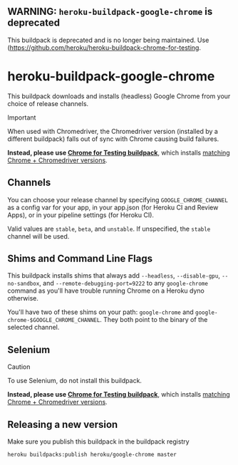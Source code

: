 ## WARNING: `heroku-buildpack-google-chrome` is deprecated

This buildpack is deprecated and is no longer being maintained. Use (https://github.com/heroku/heroku-buildpack-chrome-for-testing.

# heroku-buildpack-google-chrome

This buildpack downloads and installs (headless) Google Chrome from your choice
of release channels.

> [!IMPORTANT]
> When used with Chromedriver, the Chromedriver version (installed by a different buildpack) falls out of sync with Chrome causing build failures.
> 
> **Instead, please use [Chrome for Testing buildpack](https://github.com/heroku/heroku-buildpack-chrome-for-testing)**, which installs  [matching Chrome + Chromedriver versions](https://googlechromelabs.github.io/chrome-for-testing/).

## Channels

You can choose your release channel by specifying `GOOGLE_CHROME_CHANNEL` as
a config var for your app, in your app.json (for Heroku CI and Review Apps),
or in your pipeline settings (for Heroku CI).

Valid values are `stable`, `beta`, and `unstable`. If unspecified, the `stable`
channel will be used.

## Shims and Command Line Flags

This buildpack installs shims that always add `--headless`, `--disable-gpu`, 
`--no-sandbox`, and `--remote-debugging-port=9222` to any `google-chrome` 
command as you'll have trouble running Chrome on a Heroku dyno otherwise.

You'll have two of these shims on your path: `google-chrome` and
`google-chrome-$GOOGLE_CHROME_CHANNEL`. They both point to the binary of
the selected channel.

## Selenium

> [!CAUTION]
> To use Selenium, do not install this buildpack.
>
> **Instead, please use [Chrome for Testing buildpack](https://github.com/heroku/heroku-buildpack-chrome-for-testing)**, which installs  [matching Chrome + Chromedriver versions](https://googlechromelabs.github.io/chrome-for-testing/).

## Releasing a new version

Make sure you publish this buildpack in the buildpack registry

`heroku buildpacks:publish heroku/google-chrome master`
